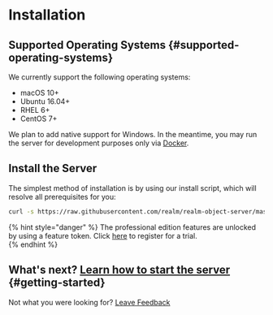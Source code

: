 # Installation

## Supported Operating Systems {#supported-operating-systems}

We currently support the following operating systems:

* macOS 10+
* Ubuntu 16.04+
* RHEL 6+
* CentOS 7+

We plan to add native support for Windows. In the meantime, you may run the server for development purposes only via [Docker](https://docs.realm.io/platform/~/revisions/-L7Ry-Hl-dUJQWPWE8Nx/getting-started/install-realm-object-server/installing-via-docker).

## Install the Server

The simplest method of installation is by using our install script, which will resolve all prerequisites for you:

```bash
curl -s https://raw.githubusercontent.com/realm/realm-object-server/master/install.sh | bash
```

{% hint style="danger" %}
The professional edition features are unlocked by using a feature token.  Click [here](https://realm.io/trial/realm-professional-edition/) to register for a trial.  
{% endhint %}

## What's next?  [Learn how to start the server](running-the-server.md) {#getting-started}



Not what you were looking for? [Leave Feedback](https://www.getfeedback.com/r/uO1Zl0vE)

